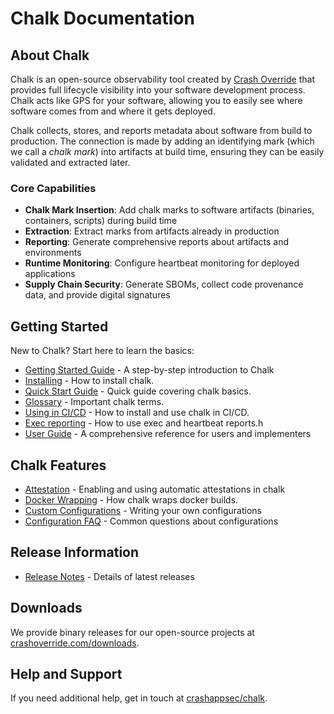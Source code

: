 # Chalk Documentation

## About Chalk

Chalk is an open-source observability tool created by
[Crash Override](https://crashoverride.com) that provides full lifecycle
visibility into your software development process. Chalk acts like GPS for your
software, allowing you to easily see where software comes from and where it
gets deployed.

Chalk collects, stores, and reports metadata about software from build to
production. The connection is made by adding an identifying mark (which we
call a _chalk mark_) into artifacts at build time, ensuring they can be easily
validated and extracted later.

### Core Capabilities

- **Chalk Mark Insertion**: Add chalk marks to software artifacts (binaries,
  containers, scripts) during build time
- **Extraction**: Extract marks from artifacts already in production
- **Reporting**: Generate comprehensive reports about artifacts and environments
- **Runtime Monitoring**: Configure heartbeat monitoring for deployed applications
- **Supply Chain Security**: Generate SBOMs,
  collect code provenance data, and provide digital signatures

## Getting Started

New to Chalk? Start here to learn the basics:

- [Getting Started Guide](./guide-getting-started.md) - A step-by-step introduction to Chalk
- [Installing](./install.md) - How to install chalk.
- [Quick Start Guide](./guide-quick-start.md) - Quick guide covering chalk basics.
- [Glossary](./glossary.md) - Important chalk terms.
- [Using in CI/CD](./guide-ci-cd.md) - How to install and use chalk in CI/CD.
- [Exec reporting](./guide-exec.md) - How to use exec and heartbeat reports.h
- [User Guide](./guide-user.md) - A comprehensive reference for users and implementers

## Chalk Features

- [Attestation](./attestation.md) - Enabling and using automatic attestations in chalk
- [Docker Wrapping](./docker-wrapping.md) - How chalk wraps docker builds.
- [Custom Configurations](./config-overview.md) - Writing your own configurations
- [Configuration FAQ](./config-faq.md) - Common questions about configurations

## Release Information

- [Release Notes](../CHANGELOG.md) - Details of latest releases

<!--
## Contributions

TODO

We welcome contributions to our open-source projects. Find more information at
[crashoverride.com/docs/other/contributing](https://crashoverride.com/docs/other/contributing)
or check our [contribution guidelines](./overview.md).
-->

## Downloads

We provide binary releases for our open-source projects at
[crashoverride.com/downloads](https://crashoverride.com/downloads).

## Help and Support

If you need additional help, get in touch at
[crashappsec/chalk](https://github.com/crashappsec/chalk).
